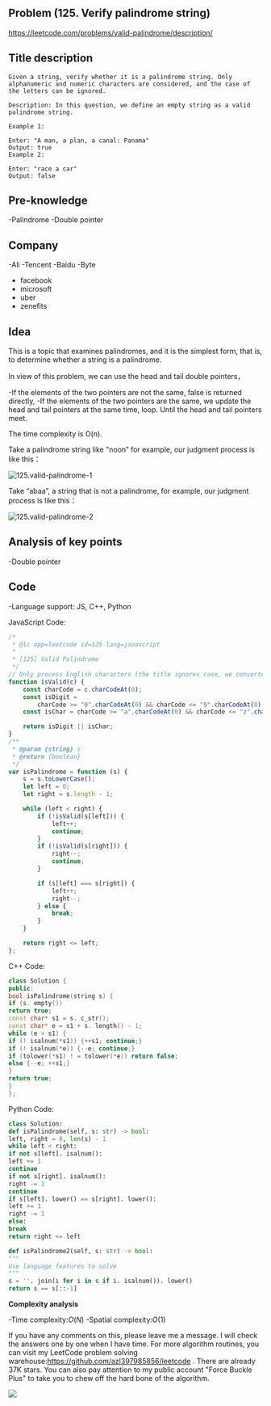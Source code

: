 ## Problem (125. Verify palindrome string)

https://leetcode.com/problems/valid-palindrome/description/

## Title description

```
Given a string, verify whether it is a palindrome string. Only alphanumeric and numeric characters are considered, and the case of the letters can be ignored.

Description: In this question, we define an empty string as a valid palindrome string.

Example 1:

Enter: "A man, a plan, a canal: Panama"
Output: true
Example 2:

Enter: "race a car"
Output: false

```

## Pre-knowledge

-Palindrome
-Double pointer

## Company

-Ali
-Tencent
-Baidu
-Byte

- facebook
- microsoft
- uber
- zenefits

## Idea

This is a topic that examines palindromes, and it is the simplest form, that is, to determine whether a string is a palindrome.

In view of this problem, we can use the head and tail double pointers，

-If the elements of the two pointers are not the same, false is returned directly,
-If the elements of the two pointers are the same, we update the head and tail pointers at the same time, loop. Until the head and tail pointers meet.

The time complexity is O(n).

Take a palindrome string like "noon” for example, our judgment process is like this：

![125.valid-palindrome-1](https://tva1.sinaimg.cn/large/007S8ZIlly1ghltxv0l6lj30fp0883yo.jpg)

Take “abaa”, a string that is not a palindrome, for example, our judgment process is like this：

![125.valid-palindrome-2](https://tva1.sinaimg.cn/large/007S8ZIlly1ghltxzbhiqj30ff07y74k.jpg)

## Analysis of key points

-Double pointer

## Code

-Language support: JS, C++, Python

JavaScript Code:

```js
/*
 * @lc app=leetcode id=125 lang=javascript
 *
 * [125] Valid Palindrome
 */
// Only process English characters (the title ignores case, we converted all the previous ones into lowercase, so here we only judge lowercase) and numbers
function isValid(c) {
	const charCode = c.charCodeAt(0);
	const isDigit =
		charCode >= "0".charCodeAt(0) && charCode <= "9".charCodeAt(0);
	const isChar = charCode >= "a".charCodeAt(0) && charCode <= "z".charCodeAt(0);

	return isDigit || isChar;
}
/**
 * @param {string} s
 * @return {boolean}
 */
var isPalindrome = function (s) {
	s = s.toLowerCase();
	let left = 0;
	let right = s.length - 1;

	while (left < right) {
		if (!isValid(s[left])) {
			left++;
			continue;
		}
		if (!isValid(s[right])) {
			right--;
			continue;
		}

		if (s[left] === s[right]) {
			left++;
			right--;
		} else {
			break;
		}
	}

	return right <= left;
};
```

C++ Code:

```C++
class Solution {
public:
bool isPalindrome(string s) {
if (s. empty())
return true;
const char* s1 = s. c_str();
const char* e = s1 + s. length() - 1;
while (e > s1) {
if (! isalnum(*s1)) {++s1; continue;}
if (! isalnum(*e)) {--e; continue;}
if (tolower(*s1) ! = tolower(*e)) return false;
else {--e; ++s1;}
}
return true;
}
};
```

Python Code:

```python
class Solution:
def isPalindrome(self, s: str) -> bool:
left, right = 0, len(s) - 1
while left < right:
if not s[left]. isalnum():
left += 1
continue
if not s[right]. isalnum():
right -= 1
continue
if s[left]. lower() == s[right]. lower():
left += 1
right -= 1
else:
break
return right <= left

def isPalindrome2(self, s: str) -> bool:
"""
Use language features to solve
"""
s = ''. join(i for i in s if i. isalnum()). lower()
return s == s[::-1]
```

**Complexity analysis**

-Time complexity:$O(N)$
-Spatial complexity:$O(1)$

If you have any comments on this, please leave me a message. I will check the answers one by one when I have time. For more algorithm routines, you can visit my LeetCode problem solving warehouse:https://github.com/azl397985856/leetcode . There are already 37K stars.
You can also pay attention to my public account "Force Buckle Plus" to take you to chew off the hard bone of the algorithm.

![](https://tva1.sinaimg.cn/large/007S8ZIlly1gfcuzagjalj30p00dwabs.jpg)
